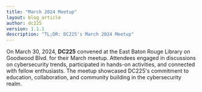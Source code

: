 ```yaml
---
title: "March 2024 Meetup"
layout: blog_article
author: dc225
version: 1.1.1
description: "TL;DR: DC225's March 2024 Meetup"
---
```


On March 30, 2024, **DC225** convened at the East Baton Rouge Library on Goodwood Blvd. for their March meetup. Attendees engaged in discussions on cybersecurity trends, participated in hands-on activities, and connected with fellow enthusiasts. The meetup showcased DC225's commitment to education, collaboration, and community building in the cybersecurity realm.